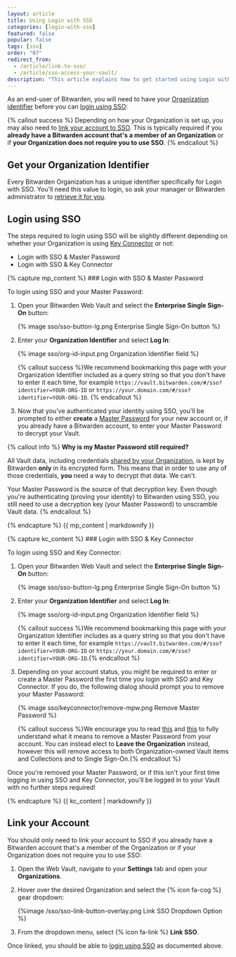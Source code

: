 ```yaml
---
layout: article
title: Using Login with SSO
categories: [login-with-sso]
featured: false
popular: false
tags: [sso]
order: "07"
redirect_from:
  - /article/link-to-sso/
  - /article/sso-access-your-vault/
description: "This article explains how to get started using Login with SSO as a Bitwarden password manager end-user."
---
```


As an end-user of Bitwarden, you will need to have your [Organization identifier](#get-your-organization-identifier) before you can [login using SSO](#login-using-sso):

{% callout success %}
Depending on how your Organization is set up, you may also need to [link your account to SSO](#link-your-account). This is typically required if you **already have a Bitwarden account that's a member of an Organization** or if **your Organization does not require you to use SSO**.
{% endcallout %}

## Get your Organization Identifier

Every Bitwarden Organization has a unique identifier specifically for Login with SSO. You'll need this value to login, so ask your manager or Bitwarden administrator to [retrieve it for you]({{site.baseurl}}/article/configure-sso-saml/#step-1-set-an-organization-identifier).

## Login using SSO

The steps required to login using SSO will be slightly different depending on whether your Organization is using [Key Connector]({{site.baseurl}}/article/about-key-connector/) or not:

<ul class="nav nav-tabs" id="myTab" role="tablist">
  <li class="nav-item" id="tab" role="presentation">
    <a class="nav-link active" id="mptab" data-bs-toggle="tab" data-target="#mp" role="tab" aria-controls="mp" aria-selected="true">Login with SSO & Master Password</a>
  </li>
  <li class="nav-item" id="tab" role="presentation">
    <a class="nav-link" id="kctab" data-bs-toggle="tab" data-target="#kc" role="tab" aria-controls="kc" aria-selected="false">Login with SSO & Key Connector</a>
  </li>
</ul>

<div class="tab-content" id="clientsContent">
  <div class="tab-pane show active" id="mp" role="tabpanel" aria-labelledby="mptab">
{% capture mp_content %}
### Login with SSO & Master Password

To login using SSO and your Master Password:

1. Open your Bitwarden Web Vault and select the **Enterprise Single Sign-On** button:

   {% image sso/sso-button-lg.png Enterprise Single Sign-On button %}
2. Enter your **Organization Identifier** and select **Log In**:

   {% image sso/org-id-input.png Organization Identifier field %}

   {% callout success %}We recommend bookmarking this page with your Organization Identifier included as a query string so that you don't have to enter it each time, for example `https://vault.bitwarden.com/#/sso?identifier=YOUR-ORG-ID` or `https://your.domain.com/#/sso?identifier=YOUR-ORG-ID`. {% endcallout %}
3. Now that you've authenticated your identity using SSO, you'll be prompted to either **create** a [Master Password]({{site.baseurl}}/article/master-password/) for your new account or, if you already have a Bitwarden account, to enter your Master Password to decrypt your Vault.

{% callout info %}
**Why is my Master Password still required?**

All Vault data, including credentials [shared by your Organization]({{site.baseurl}}/article/sharing/), is kept by Bitwarden **only** in its encrypted form. This means that in order to use any of those credentials, **you** need a way to decrypt that data. We can't.

Your Master Password is the source of that decryption key. Even though you're authenticating (proving your identity) to Bitwarden using SSO, you still need to use a decryption key (your Master Password) to unscramble Vault data.
{% endcallout %}

{% endcapture %}
{{ mp_content | markdownify }}
  </div>
  <div class="tab-pane" id="kc" role="tabpanel" aria-labelledby="kctab">
{% capture kc_content %}
### Login with SSO & Key Connector

To login using SSO and Key Connector:

1. Open your Bitwarden Web Vault and select the **Enterprise Single Sign-On** button:

   {% image sso/sso-button-lg.png Enterprise Single Sign-On button %}
2. Enter your **Organization Identifier** and select **Log In**:

   {% image sso/org-id-input.png Organization Identifier field %}

   {% callout success %}We recommend bookmarking this page with your Organization Identifier includes as a query string so that you don't have to enter it each time, for example `https://vault.bitwarden.com/#/sso?identifier=YOUR-ORG-ID` or `https://your.domain.com/#/sso?identifier=YOUR-ORG-ID`.{% endcallout %}
3. Depending on your account status, you might be required to enter or create a Master Password the first time you login with SSO and Key Connector. If you do, the following dialog should prompt you to remove your Master Password:

   {% image sso/keyconnector/remove-mpw.png Remove Master Password %}

   {% callout success %}We encourage you to read [this]({{site.baseurl}}/article/about-key-connector/#impact-on-master-passwords) and [this]({{site.baseurl}}/article/about-key-connector/#impact-on-organization-membership) to fully understand what it means to remove a Master Password from your account. You can instead elect to **Leave the Organization** instead, however this will remove access to both Organization-owned Vault items and Collections and to Single Sign-On.{% endcallout %}

Once you're removed your Master Password, or if this isn't your first time logging in using SSO and Key Connector, you'll be logged in to your Vault with no further steps required!

{% endcapture %}
{{ kc_content | markdownify }}
  </div>
</div>


## Link your Account

You should only need to link your account to SSO if you already have a Bitwarden account that's a member of the Organization or if your Organization does not require you to use SSO:

1. Open the Web Vault, navigate to your **Settings** tab and open your **Organizations**.
2. Hover over the desired Organization and select the {% icon fa-cog %} gear dropdown:

   {%image /sso/sso-link-button-overlay.png Link SSO Dropdown Option %}

3. From the dropdown menu, select {% icon fa-link %} **Link SSO**.

Once linked, you should be able to [login using SSO](#login-using-sso) as documented above.
